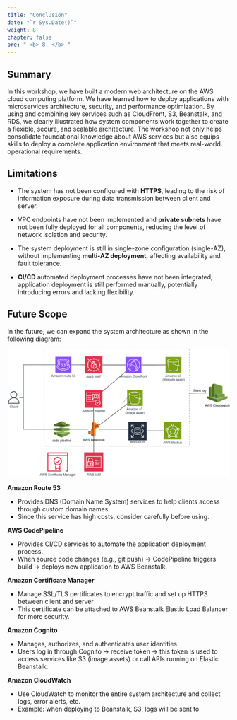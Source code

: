 ```yaml
---
title: "Conclusion"
date: "`r Sys.Date()`"
weight: 8
chapter: false
pre: " <b> 8. </b> "
---
```


## Summary

In this workshop, we have built a modern web architecture on the AWS cloud computing platform. We have learned how to deploy applications with microservices architecture, security, and performance optimization. By using and combining key services such as CloudFront, S3, Beanstalk, and RDS, we clearly illustrated how system components work together to create a flexible, secure, and scalable architecture. The workshop not only helps consolidate foundational knowledge about AWS services but also equips skills to deploy a complete application environment that meets real-world operational requirements.

## Limitations

- The system has not been configured with **HTTPS**, leading to the risk of information exposure during data transmission between client and server.

- VPC endpoints have not been implemented and **private subnets** have not been fully deployed for all components, reducing the level of network isolation and security.

- The system deployment is still in single-zone configuration (single-AZ), without implementing **multi-AZ deployment**, affecting availability and fault tolerance.

- **CI/CD** automated deployment processes have not been integrated, application deployment is still performed manually, potentially introducing errors and lacking flexibility.

## Future Scope

In the future, we can expand the system architecture as shown in the following diagram:

![alt text](image1.png)

**Amazon Route 53**

- Provides DNS (Domain Name System) services to help clients access through custom domain names.
- Since this service has high costs, consider carefully before using.

**AWS CodePipeline**

- Provides CI/CD services to automate the application deployment process.
- When source code changes (e.g., git push) → CodePipeline triggers build → deploys new application to AWS Beanstalk.

**Amazon Certificate Manager**

- Manage SSL/TLS certificates to encrypt traffic and set up HTTPS between client and server
- This certificate can be attached to AWS Beanstalk Elastic Load Balancer for more security.

**Amazon Cognito**

- Manages, authorizes, and authenticates user identities
- Users log in through Cognito → receive token → this token is used to access services like S3 (image assets) or call APIs running on Elastic Beanstalk.

**Amazon CloudWatch**

- Use CloudWatch to monitor the entire system architecture and collect logs, error alerts, etc.
- Example: when deploying to Beanstalk, S3, logs will be sent to
